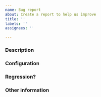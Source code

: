 ```yaml
---
name: Bug report
about: Create a report to help us improve
title: ''
labels: ''
assignees: ''

---
```


<!--This is just a template - feel free to delete any and all of it and replace as appropriate.-->

<!--
     Labels on your issue are optional but can help it get routed quickly.

     "area-" labels help route your issue to the right expert. Please no more than one "area-" label.
     https://github.com/dotnet/runtime/labels?q=area-
     https://github.com/dotnet/runtime/blob/master/docs/area-owners.md

     "os-" and "arch-" labels are useful for issues specific to certain platforms or architectures.
     https://github.com/dotnet/runtime/labels?q=arch-
     https://github.com/dotnet/runtime/labels?q=os-
-->

### Description

<!--
* Please share a clear and concise description of the problem.
* Include minimal steps to reproduce the problem if possible. E.g.: the smallest possible code snippet; or a small repo to clone, with steps to run it.
* What behavior are you seeing, and what behavior would you expect?
  -->

### Configuration

<!--
* Which version of .NET is the code running on?
* What OS and version, and what distro if applicable?
* What is the architecture (x64, x86, ARM, ARM64)?
* Do you know whether it is specific to that configuration?
  -->

### Regression?

<!--
* Did this work in a previous build or release of .NET Core, or from .NET Framework? If you can try a previous release or build to find out, that can help us narrow down the problem. If you don't know, that's OK.
  -->

### Other information

<!--
* Please include any relevant stack traces or error messages. If possible please include text as text rather than images (so it shows up in searches).
* If you have an idea where the problem might lie, let us know that here. Please include any pointers to code, relevant changes, or related issues you know of.
* Do you know of any workarounds?
  -->
